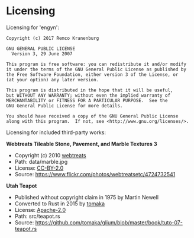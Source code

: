 # Licensing

Licensing for 'engyn':

```
Copyright (c) 2017 Remco Kranenburg

GNU GENERAL PUBLIC LICENSE
  Version 3, 29 June 2007

This program is free software: you can redistribute it and/or modify
it under the terms of the GNU General Public License as published by
the Free Software Foundation, either version 3 of the License, or
(at your option) any later version.

This program is distributed in the hope that it will be useful,
but WITHOUT ANY WARRANTY; without even the implied warranty of
MERCHANTABILITY or FITNESS FOR A PARTICULAR PURPOSE.  See the
GNU General Public License for more details.

You should have received a copy of the GNU General Public License
along with this program.  If not, see <http://www.gnu.org/licenses/>.
```

Licensing for included third-party works:

**Webtreats Tileable Stone, Pavement, and Marble Textures 3**

- Copyright (c) 2010 [webtreats](https://www.flickr.com/photos/webtreatsetc/)
- Path: data/marble.jpg
- License: [CC-BY-2.0](https://creativecommons.org/licenses/by/2.0/)
- Source: <https://www.flickr.com/photos/webtreatsetc/4724732541>

**Utah Teapot**

- Published without copyright claim in 1975 by Martin Newell
- Converted to Rust in 2015 by [tomaka](https://github.com/tomaka)
- License: [Apache-2.0](https://www.apache.org/licenses/LICENSE-2.0)
- Path: src/teapot.rs
- Source: <https://github.com/tomaka/glium/blob/master/book/tuto-07-teapot.rs>
